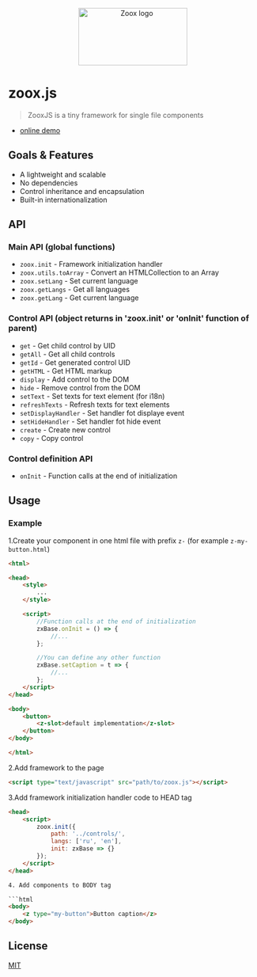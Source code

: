 <p align="center">
  <a href="https://arte0s.github.io/zoox">
    <a href="https://arte0s.github.io/zoox"><img src="https://arte0s.github.io/zoox/logo.svg" width="220" height="116" alt="Zoox logo"></a>
  </a>
</p>

# zoox.js

> ZooxJS is a tiny framework for single file components

- [online demo](https://arte0s.github.io/zoox/)

## Goals & Features

 - A lightweight and scalable
 - No dependencies
 - Control inheritance and encapsulation
 - Built-in internationalization

## API

### Main API (global functions)

- `zoox.init` - Framework initialization handler
- `zoox.utils.toArray` - Convert an HTMLCollection to an Array
- `zoox.setLang` - Set current language
- `zoox.getLangs` - Get all languages
- `zoox.getLang` - Get current language

### Control  API (object returns in 'zoox.init' or 'onInit' function of parent)

- `get` - Get child control by UID
- `getAll` - Get all child controls
- `getId` - Get generated control UID
- `getHTML` - Get HTML markup
- `display` - Add control to the DOM
- `hide` - Remove control from the DOM
- `setText` - Set texts for text element (for i18n)
- `refreshTexts` - Refresh texts for text elements
- `setDisplayHandler` - Set handler fot displaye event
- `setHideHandler` - Set handler fot hide event
- `create` - Create new control
- `copy` - Copy control

### Control definition API

- `onInit` - Function calls at the end of initialization

## Usage

### Example

1.Create your component in one html file with prefix `z-` (for example `z-my-button.html`)

```html
<html>

<head>
    <style>
        ...
    </style>

    <script>
        //Function calls at the end of initialization
        zxBase.onInit = () => {
            //...
        };

        //You can define any other function
        zxBase.setCaption = t => {
            //...
        };
    </script>
</head>

<body>
    <button>
        <z-slot>default implementation</z-slot>
    </button>
</body>

</html>
```

2.Add framework to the page

```html
<script type="text/javascript" src="path/to/zoox.js"></script>
```

3.Add framework initialization handler code to HEAD tag

```html
<head>
    <script>
        zoox.init({
            path: '../controls/',
            langs: ['ru', 'en'],
            init: zxBase => {}
        });
    </script>
</head>

4. Add components to BODY tag

```html
<body>
    <z type="my-button">Button caption</z>
</body>
```

## License

[MIT](https://github.com/arte0s/zoox/blob/master/LICENSE)